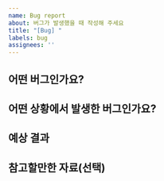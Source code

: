 ```yaml
---
name: Bug report
about: 버그가 발생했을 때 작성해 주세요
title: "[Bug] "
labels: bug
assignees: ''
---
```


## 어떤 버그인가요?

>

## 어떤 상황에서 발생한 버그인가요?

>

## 예상 결과

>

## 참고할만한 자료(선택)
